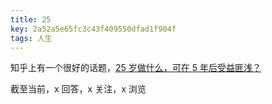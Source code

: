 ```yaml
---
title: 25
key: 2a52a5e65fc3c43f409550dfad1f904f
tags: 人生
---
```


<!--more-->

知乎上有一个很好的话题，[25 岁做什么，可在 5 年后受益匪浅？](https://www.zhihu.com/question/52178718)

截至当前，x 回答，x 关注，x 浏览

